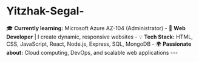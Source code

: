 # Yitzhak-Segal-
 🎓 **Currently learning:** Microsoft Azure AZ-104 (Administrator) - 💼 **Web Developer** | I create dynamic, responsive websites - 💡 **Tech Stack:** HTML, CSS, JavaScript, React, Node.js, Express, SQL, MongoDB - 🌍 **Passionate about:** Cloud computing, DevOps, and scalable web applications  ---

